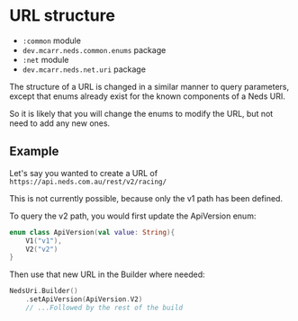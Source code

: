 # URL structure

* `:common` module
* `dev.mcarr.neds.common.enums` package
* `:net` module
* `dev.mcarr.neds.net.uri` package

The structure of a URL is changed in a similar manner to query parameters, except that enums already exist for the known components of a Neds URI.

So it is likely that you will change the enums to modify the URL, but not need to add any new ones.

## Example

Let's say you wanted to create a URL of `https://api.neds.com.au/rest/v2/racing/`

This is not currently possible, because only the v1 path has been defined.

To query the v2 path, you would first update the ApiVersion enum:

```kotlin
enum class ApiVersion(val value: String){
    V1("v1"),
    V2("v2")
}
```

Then use that new URL in the Builder where needed:

```kotlin
NedsUri.Builder()
    .setApiVersion(ApiVersion.V2)
    // ...Followed by the rest of the build
```